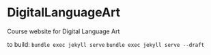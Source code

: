 # DigitalLanguageArt
Course website for Digital Language Art

to build:
`bundle exec jekyll serve`
`bundle exec jekyll serve --draft`
